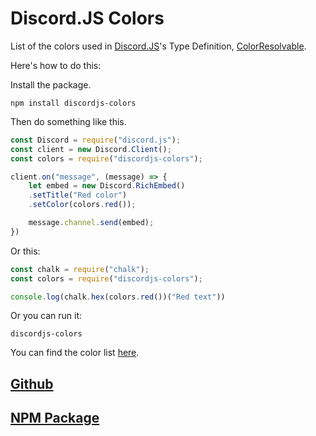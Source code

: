 # Discord.JS Colors
List of the colors used in [Discord.JS](https://discord.js.org)'s Type Definition, [ColorResolvable](https://discord.js.org/#/docs/main/stable/typedef/ColorResolvable).

Here's how to do this:

Install the package.
```
npm install discordjs-colors
```

Then do something like this.
```js
const Discord = require("discord.js");
const client = new Discord.Client();
const colors = require("discordjs-colors");

client.on("message", (message) => {
    let embed = new Discord.RichEmbed()
    .setTitle("Red color")
    .setColor(colors.red());

    message.channel.send(embed);
})
```

Or this:
```js
const chalk = require("chalk");
const colors = require("discordjs-colors");

console.log(chalk.hex(colors.red())("Red text"))
```

Or you can run it:
```
discordjs-colors
```

You can find the color list [here](docs/COLORS.md).

## [Github](https://github.com/hiimjustin000/discordjs-colors)
## [NPM Package](https://www.npmjs.com/package/discordjs-colors)
